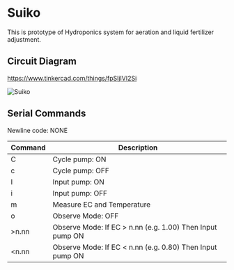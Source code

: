 Suiko
==================
This is prototype of Hydroponics system for aeration and liquid fertilizer adjustment.

Circuit Diagram
------------------
https://www.tinkercad.com/things/fpSljIVI2Si

![Suiko](https://user-images.githubusercontent.com/3187220/93266167-a620e800-f7e4-11ea-939b-ee56c9987325.png)

Serial Commands
------------------
Newline code: NONE

| Command | Description |
| --- | --- |
| C | Cycle pump: ON |
| c | Cycle pump: OFF |
| I | Input pump: ON |
| i | Input pump: OFF |
| m | Measure EC and Temperature |
| o | Observe Mode: OFF |
| &gt;n.nn | Observe Mode: If EC &gt; n.nn (e.g. 1.00) Then Input pump ON |
| &lt;n.nn | Observe Mode: If EC &lt; n.nn (e.g. 0.80) Then Input pump ON |
